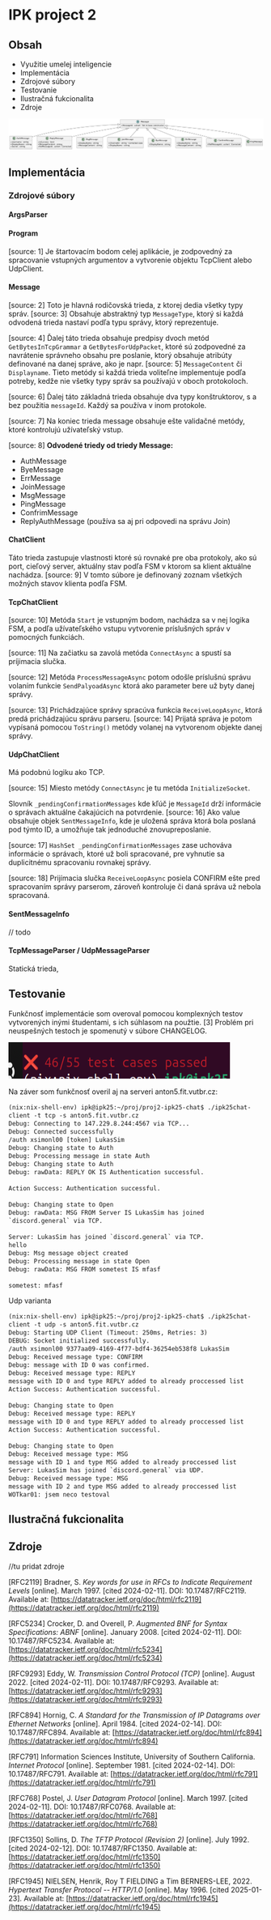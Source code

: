 # IPK project 2

## Obsah

* Využitie umelej inteligencie
* Implementácia
* Zdrojové súbory
* Testovanie
* Ilustračná fukcionalita
* Zdroje

![Alt text](img/class_diagram.png "Voliteľný titulok")


## Implementácia

### Zdrojové súbory

#### ArgsParser

#### Program

[source: 1] Je štartovacím bodom celej aplikácie, je zodpovedný za spracovanie vstupných argumentov a vytvorenie objektu TcpClient alebo UdpClient.

#### Message

[source: 2] Toto je hlavná rodičovská trieda, z ktorej dedia všetky typy správ. [source: 3] Obsahuje abstraktný typ `MessageType`, ktorý si každá odvodená trieda nastaví podľa typu správy, ktorý reprezentuje.

[source: 4] Ďalej táto trieda obsahuje predpisy dvoch metód `GetBytesInTcpGrammar` a `GetBytesForUdpPacket`, ktoré sú zodpovedné za navrátenie správneho obsahu pre poslanie, ktorý obsahuje atribúty definované na danej správe, ako je napr. [source: 5] `MessageContent` či `Displayname`. Tieto metódy si každá trieda voliteľne implementuje podľa potreby, kedže nie všetky typy správ sa používajú v oboch protokoloch.

[source: 6] Ďalej táto základná trieda obsahuje dva typy konštruktorov, s a bez použitia `messageId`. Každý sa používa v inom protokole.

[source: 7] Na koniec trieda message obsahuje ešte validačné metódy, ktoré kontrolujú užívateľský vstup.

[source: 8] **Odvodené triedy od triedy Message:**

* AuthMessage
* ByeMessage
* ErrMessage
* JoinMessage
* MsgMessage
* PingMessage
* ConfrimMessage
* ReplyAuthMessage (používa sa aj pri odpovedi na správu Join)

#### ChatClient

Táto trieda zastupuje vlastnosti ktoré sú rovnaké pre oba protokoly, ako sú port, cieľový server, aktuálny stav podľa FSM v ktorom sa klient aktuálne nachádza. [source: 9] V tomto súbore je definovaný zoznam všetkých možných stavov klienta podľa FSM.

#### TcpChatClient

[source: 10] Metóda `Start` je vstupným bodom, nachádza sa v nej logika FSM, a podľa užívateľského vstupu vytvorenie príslušných správ v pomocných funkciách.

[source: 11] Na začiatku sa zavolá metóda `ConnectAsync` a spustí sa príjimacia slučka.

[source: 12] Metóda `ProcessMessageAsync` potom odošle príslušnú správu volaním funkcie `SendPalyoadAsync` ktorá ako parameter bere už byty danej správy.

[source: 13] Prichádzajúce správy spracúva funkcia `ReceiveLoopAsync`, ktorá predá prichádzajúcu správu parseru. [source: 14] Prijatá správa je potom vypísaná pomocou `ToString()` metódy volanej na vytvorenom objekte danej správy.

#### UdpChatClient

Má podobnú logiku ako TCP.

[source: 15] Miesto metódy `ConnectAsync` je tu metóda `InitializeSocket`.

Slovník `_pendingConfirmationMessages` kde kľúč je `MessageId` drží informácie o správach aktuálne čakajúcich na potvrdenie. [source: 16] Ako value obsahuje objek `SentMessageInfo`, kde je uložená správa ktorá bola poslaná pod týmto ID, a umožňuje tak jednoduché znovupreposlanie.

[source: 17] `HashSet _pendingConfirmationMessages` zase uchováva informácie o správach, ktoré už boli spracované, pre vyhnutie sa duplicitnému spracovaniu rovnakej správy.

[source: 18] Prijímacia slučka `ReceiveLoopAsync` posiela CONFIRM ešte pred spracovaním správy parserom, zároveň kontroluje či daná správa už nebola spracovaná.

#### SentMessageInfo

// todo

#### TcpMessageParser / UdpMessageParser

Statická trieda,

## Testovanie

Funkčnosť implementácie som overoval pomocou komplexných testov vytvorených inými študentami, s ich súhlasom na použtie. [3] Problém pri neuspešných testoch je spomenutý v súbore CHANGELOG.

![Alt text](img/student_tests.png "Voliteľný titulok")

Na záver som funkčnosť overil aj na serveri anton5.fit.vutbr.cz:

```text
(nix:nix-shell-env) ipk@ipk25:~/proj/proj2-ipk25-chat$ ./ipk25chat-client -t tcp -s anton5.fit.vutbr.cz
Debug: Connecting to 147.229.8.244:4567 via TCP...
Debug: Connected successfully
/auth xsimonl00 [token] LukasSim
Debug: Changing state to Auth
Debug: Processing message in state Auth
Debug: Changing state to Auth
Debug: rawData: REPLY OK IS Authentication successful.

Action Success: Authentication successful.

Debug: Changing state to Open
Debug: rawData: MSG FROM Server IS LukasSim has joined `discord.general` via TCP.

Server: LukasSim has joined `discord.general` via TCP.
hello
Debug: Msg message object created
Debug: Processing message in state Open
Debug: rawData: MSG FROM sometest IS mfasf

sometest: mfasf
```

Udp varianta

```text
(nix:nix-shell-env) ipk@ipk25:~/proj/proj2-ipk25-chat$ ./ipk25chat-client -t udp -s anton5.fit.vutbr.cz
Debug: Starting UDP Client (Timeout: 250ms, Retries: 3)
DEBUG: Socket initialized successfully.
/auth xsimonl00 9377aa09-4169-4f77-bdf4-36254eb538f8 LukasSim
Debug: Received message type: CONFIRM
Debug: message with ID 0 was confirmed.
Debug: Received message type: REPLY
message with ID 0 and type REPLY added to already proccessed list
Action Success: Authentication successful.

Debug: Changing state to Open
Debug: Received message type: REPLY
message with ID 0 and type REPLY added to already proccessed list
Action Success: Authentication successful.

Debug: Changing state to Open
Debug: Received message type: MSG
message with ID 1 and type MSG added to already proccessed list
Server: LukasSim has joined `discord.general` via UDP.
Debug: Received message type: MSG
message with ID 2 and type MSG added to already proccessed list
WOTkar01: jsem neco testoval
```
















## Ilustračná fukcionalita

## Zdroje
//tu pridat zdroje


[RFC2119] Bradner, S. _Key words for use in RFCs to Indicate Requirement Levels_ [online]. March 1997. [cited 2024-02-11]. DOI: 10.17487/RFC2119. Available at: [https://datatracker.ietf.org/doc/html/rfc2119](https://datatracker.ietf.org/doc/html/rfc2119)

[RFC5234] Crocker, D. and Overell, P. _Augmented BNF for Syntax Specifications: ABNF_ [online]. January 2008. [cited 2024-02-11]. DOI: 10.17487/RFC5234. Available at: [https://datatracker.ietf.org/doc/html/rfc5234](https://datatracker.ietf.org/doc/html/rfc5234)

[RFC9293] Eddy, W. _Transmission Control Protocol (TCP)_ [online]. August 2022. [cited 2024-02-11]. DOI: 10.17487/RFC9293. Available at: [https://datatracker.ietf.org/doc/html/rfc9293](https://datatracker.ietf.org/doc/html/rfc9293)

[RFC894] Hornig, C. _A Standard for the Transmission of IP Datagrams over Ethernet Networks_ [online]. April 1984. [cited 2024-02-14]. DOI: 10.17487/RFC894. Available at: [https://datatracker.ietf.org/doc/html/rfc894](https://datatracker.ietf.org/doc/html/rfc894)

[RFC791] Information Sciences Institute, University of Southern California. _Internet Protocol_ [online]. September 1981. [cited 2024-02-14]. DOI: 10.17487/RFC791. Available at: [https://datatracker.ietf.org/doc/html/rfc791](https://datatracker.ietf.org/doc/html/rfc791)

[RFC768] Postel, J. _User Datagram Protocol_ [online]. March 1997. [cited 2024-02-11]. DOI: 10.17487/RFC0768. Available at: [https://datatracker.ietf.org/doc/html/rfc768](https://datatracker.ietf.org/doc/html/rfc768)

[RFC1350] Sollins, D. _The TFTP Protocol (Revision 2)_ [online]. July 1992. [cited 2024-02-12]. DOI: 10.17487/RFC1350. Available at: [https://datatracker.ietf.org/doc/html/rfc1350](https://datatracker.ietf.org/doc/html/rfc1350)

[RFC1945] NIELSEN, Henrik, Roy T FIELDING a Tim BERNERS-LEE, 2022. _Hypertext Transfer Protocol -- HTTP/1.0_ [online]. May 1996. [cited 2025-01-23]. Available at: [https://datatracker.ietf.org/doc/html/rfc1945](https://datatracker.ietf.org/doc/html/rfc1945)


